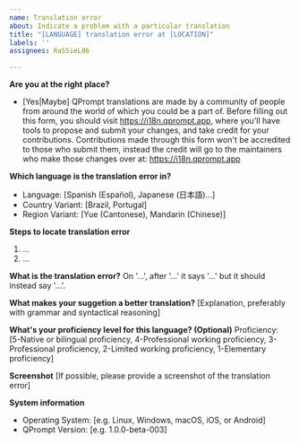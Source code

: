 ```yaml
---
name: Translation error
about: Indicate a problem with a particular translation
title: "[LANGUAGE] translation error at [LOCATION]"
labels: ''
assignees: RaSSieL86

---
```


**Are you at the right place?**
 - [Yes|Maybe]
QPrompt translations are made by a community of people from around the world of which you could be a part of. Before filling out this form, you should visit https://i18n.qprompt.app, where you'll have tools to propose and submit your changes, and take credit for your contributions. Contributions made through this form won't be accredited to those who submit them, instead the credit will go to the maintainers who make those changes over at: https://i18n.qprompt.app

**Which language is the translation error in?**
 - Language: [Spanish (Español), Japanese (日本語)...]
 - Country Variant: [Brazil, Portugal]
 - Region Variant: [Yue (Cantonese), Mandarin (Chinese)]

**Steps to locate translation error**
1. ...
2. ...

**What is the translation error?**
On '...', after '...' it says '...' but it should instead say '...'.

**What makes your suggetion a better translation?**
[Explanation, preferably with grammar and syntactical reasoning]

**What's your proficiency level for this language? (Optional)**
Proficiency: [5-Native or bilingual proficiency, 4-Professional working proficiency, 3-Professional proficiency, 2-Limited working proficiency, 1-Elementary proficiency]

**Screenshot**
[If possible, please provide a screenshot of the translation error]

**System information**
 - Operating System: [e.g. Linux, Windows, macOS, iOS, or Android]
 - QPrompt Version: [e.g. 1.0.0-beta-003]
